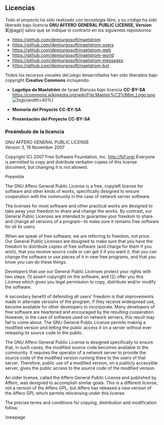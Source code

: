 ## Licencias
Todo el proyecto ha sido realizado con tecnología libre, y su código ha sido liberado bajo licencia **GNU AFFERO GENERAL PUBLIC LICENSE, Version 3**[@agpl] salvo que se indique lo contrario en los siguientes repositorios:

* <https://github.com/demiurgosoft/maelstrom>
* <https://github.com/demiurgosoft/maelstrom-users>
* <https://github.com/demiurgosoft/maelstrom-web>
* <https://github.com/demiurgosoft/maelstrom-world>
* <https://github.com/demiurgosoft/maelstrom-messages>
* <https://github.com/demiurgosoft/maelstrom-bot>

Todos los recursos visuales del juego desarrollados han sido liberados bajo copyright **Creative Commons** incluyendo:

* **Logotipo de Maelström** de Israel Blancas bajo licencia **CC-BY-SA**     <https://commons.wikimedia.org/wiki/File:Maelstr%C3%B6m_Logo.png>    
![logo](imagenes/maelstrom_logo.png){width=40%}

* **Memoria del Proyecto** **CC-BY-SA**   
* **Presentación del Proyecto** **CC-BY-SA**
### Preámbulo de la licencia

GNU AFFERO GENERAL PUBLIC LICENSE   
   Version 3, 19 November 2007   

Copyright (C) 2007 Free Software Foundation, Inc. <http://fsf.org/>
Everyone is permitted to copy and distribute verbatim copies
of this license document, but changing it is not allowed.

Preamble   

The GNU Affero General Public License is a free, copyleft license for
software and other kinds of works, specifically designed to ensure
cooperation with the community in the case of network server software.

The licenses for most software and other practical works are designed
to take away your freedom to share and change the works.  By contrast,
our General Public Licenses are intended to guarantee your freedom to
share and change all versions of a program--to make sure it remains free
software for all its users.

When we speak of free software, we are referring to freedom, not
price.  Our General Public Licenses are designed to make sure that you
have the freedom to distribute copies of free software (and charge for
them if you wish), that you receive source code or can get it if you
want it, that you can change the software or use pieces of it in new
free programs, and that you know you can do these things.

Developers that use our General Public Licenses protect your rights
with two steps: (1) assert copyright on the software, and (2) offer
you this License which gives you legal permission to copy, distribute
and/or modify the software.

A secondary benefit of defending all users' freedom is that
improvements made in alternate versions of the program, if they
receive widespread use, become available for other developers to
incorporate.  Many developers of free software are heartened and
encouraged by the resulting cooperation.  However, in the case of
software used on network servers, this result may fail to come about.
The GNU General Public License permits making a modified version and
letting the public access it on a server without ever releasing its
source code to the public.

The GNU Affero General Public License is designed specifically to
ensure that, in such cases, the modified source code becomes available
to the community.  It requires the operator of a network server to
provide the source code of the modified version running there to the
users of that server.  Therefore, public use of a modified version, on
a publicly accessible server, gives the public access to the source
code of the modified version.

An older license, called the Affero General Public License and
published by Affero, was designed to accomplish similar goals.  This is
a different license, not a version of the Affero GPL, but Affero has
released a new version of the Affero GPL which permits relicensing under
this license.

The precise terms and conditions for copying, distribution and
modification follow.


\newpage
